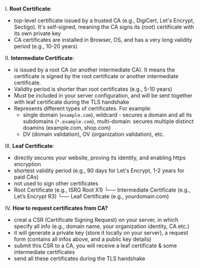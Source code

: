 I. **Root Certificate**:
- top-level certificate issued by a trusted CA (e.g., DigiCert, Let's Encrypt, Sectigo). It's self-signed, meaning the CA signs its (root) certificate with its own private key
- CA certificates are installed in Browser, OS, and has a very long validity period (e.g., 10-20 years)

II. **Intermediate Certificate**:
- is issued by a root CA (or another intermediate CA). It means the certificate is signed by the root certificate or another intermediate certificate.
- Validity period is shorter than root certificates (e.g., 5-10 years)
- Must be included in your server configuration, and will be sent together with leaf certificate during the TLS handshake
- Represents different types of certificates. For example:
  - single domain (`example.com`), wildcard - secures a domain and all its subdomains (`*.example.com`), multi-domain: secures multiple distinct doamins (example.com, shop.com)
  - DV (domain validation), OV (organization validation), etc.

III. **Leaf Certificate**:
- directly secures your website, proving its identity, and enabling https encryption
- shortest validity period (e.g., 90 days for Let's Encrypt, 1-2 years for paid CAs)
- not used to sign other certificates
- Root Certificate (e.g., ISRG Root X1)
    └── Intermediate Certificate (e.g., Let’s Encrypt R3)
           └── Leaf Certificate (e.g., yourdomain.com)

IV. **How to request certificates from CA?**
- creat a CSR (Certificate Signing Request) on your server, in which specify all info (e.g., domain name, your organization identity, CA etc.)
- it will generate a private key (store it locally on your server), a request form (contains all infos above, and a public key details)
- submit this CSR to a CA, you will receive a leaf certificate & some intermediate certificates
- send all these certificates during the TLS handshake
